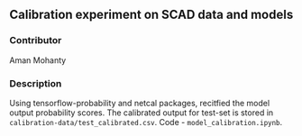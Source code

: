 ## Calibration experiment on SCAD data and models
### Contributor
Aman Mohanty

### Description
Using tensorflow-probability and netcal packages, recitfied the model output probability scores. 
The calibrated output for test-set is stored in `calibration-data/test_calibrated.csv`.
Code - `model_calibration.ipynb`.
